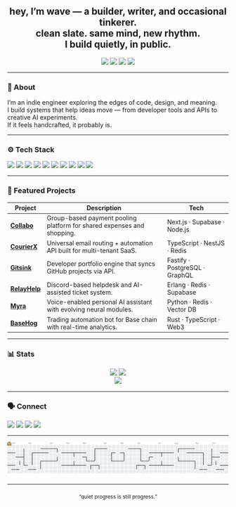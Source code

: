 <h2 align="center">hey, I’m wave — a builder, writer, and occasional tinkerer.<br>
clean slate. same mind, new rhythm.<br>
I build quietly, in public.</h2>

<p align="center">
  <a href="https://x.com/wavedidwhat" target="_blank"><img src="https://img.shields.io/badge/X_(Twitter)-000000?style=for-the-badge&logo=x&logoColor=white" /></a>
  <a href="mailto:wavedidwhat@gmail.com" target="_blank"><img src="https://img.shields.io/badge/Gmail-D14836?style=for-the-badge&logo=gmail&logoColor=white" /></a>
  <a href="https://discord.com/users/YOUR_DISCORD_ID" target="_blank"><img src="https://img.shields.io/badge/Discord-7289DA?style=for-the-badge&logo=discord&logoColor=white" /></a>
  <a href="https://github.com/enochthedev" target="_blank"><img src="https://img.shields.io/badge/Main_GitHub-181717?style=for-the-badge&logo=github&logoColor=white" /></a>
</p>

---

### 🧩 About
I’m an indie engineer exploring the edges of code, design, and meaning.  
I build systems that help ideas move — from developer tools and APIs to creative AI experiments.  
If it feels handcrafted, it probably is.  

---

### ⚙️ Tech Stack
<div align="left">
  <img src="https://cdn.jsdelivr.net/gh/devicons/devicon/icons/javascript/javascript-original.svg" height="30" />
  <img src="https://cdn.jsdelivr.net/gh/devicons/devicon/icons/typescript/typescript-original.svg" height="30" />
  <img src="https://cdn.jsdelivr.net/gh/devicons/devicon/icons/python/python-original.svg" height="30" />
  <img src="https://cdn.jsdelivr.net/gh/devicons/devicon/icons/rust/rust-original.svg" height="30" />
  <img src="https://cdn.jsdelivr.net/gh/devicons/devicon/icons/nodejs/nodejs-original.svg" height="30" />
  <img src="https://cdn.jsdelivr.net/gh/devicons/devicon/icons/nextjs/nextjs-original.svg" height="30" />
  <img src="https://cdn.jsdelivr.net/gh/devicons/devicon/icons/postgresql/postgresql-original.svg" height="30" />
  <img src="https://cdn.jsdelivr.net/gh/devicons/devicon/icons/docker/docker-original.svg" height="30" />
  <img src="https://cdn.jsdelivr.net/gh/devicons/devicon/icons/graphql/graphql-plain.svg" height="30" />
  <img src="https://cdn.jsdelivr.net/gh/devicons/devicon/icons/discordjs/discordjs-original.svg" height="30" />
</div>

---

### 🚀 Featured Projects

<div align="center">

| Project | Description | Tech |
|----------|--------------|------|
| [**Collabo**](https://github.com/enochthedev/collabo) | Group-based payment pooling platform for shared expenses and shopping. | Next.js · Supabase · Node.js |
| [**CourierX**](https://github.com/enochthedev/courierx-api) | Universal email routing + automation API built for multi-tenant SaaS. | TypeScript · NestJS · Redis |
| [**Gitsink**](https://github.com/enochthedev/gitsink) | Developer portfolio engine that syncs GitHub projects via API. | Fastify · PostgreSQL · GraphQL |
| [**RelayHelp**](https://github.com/enochthedev/relayhelp) | Discord-based helpdesk and AI-assisted ticket system. | Erlang · Redis · Supabase |
| [**Myra**](https://github.com/enochthedev/myra) | Voice-enabled personal AI assistant with evolving neural modules. | Python · Redis · Vector DB |
| [**BaseHog**](https://github.com/enochthedev/basehog) | Trading automation bot for Base chain with real-time analytics. | Rust · TypeScript · Web3 |

</div>

---

### 📊 Stats

<div align="center">
  <img src="https://github-readme-stats.vercel.app/api?username=enochthedev&show_icons=true&theme=transparent&custom_title=Main%20Account" height="150" />
  <img src="https://github-readme-stats.vercel.app/api?username=wavedidwhat&show_icons=true&theme=transparent&custom_title=This%20Account" height="150" />
</div>

<div align="center">
  <img src="https://github-readme-streak-stats.herokuapp.com/?user=wavedidwhat&theme=transparent" height="150" />
</div>

---

### 🗣️ Connect
<p align="left">
  <a href="mailto:wavedidwhat@gmail.com" target="_blank"><img src="https://img.shields.io/static/v1?message=Email&logo=gmail&label=&color=D14836&logoColor=white&style=for-the-badge" height="30" /></a>
  <a href="https://x.com/wavedidwhat" target="_blank"><img src="https://img.shields.io/static/v1?message=X_(Twitter)&logo=x&label=&color=000000&logoColor=white&style=for-the-badge" height="30" /></a>
  <a href="https://discord.com/users/YOUR_DISCORD_ID" target="_blank"><img src="https://img.shields.io/static/v1?message=Discord&logo=discord&label=&color=7289DA&logoColor=white&style=for-the-badge" height="30" /></a>
  <a href="https://github.com/enochthedev" target="_blank"><img src="https://img.shields.io/static/v1?message=Main_GitHub&logo=github&label=&color=181717&logoColor=white&style=for-the-badge" height="30" /></a>
</p>

---

<picture>
  <source media="(prefers-color-scheme: dark)" srcset="https://raw.githubusercontent.com/wavedidwhat/wavedidwhat/output/pacman-contribution-graph-dark.svg">
  <source media="(prefers-color-scheme: light)" srcset="https://raw.githubusercontent.com/wavedidwhat/wavedidwhat/output/pacman-contribution-graph.svg">
  <img alt="pacman contribution graph" src="https://raw.githubusercontent.com/wavedidwhat/wavedidwhat/output/pacman-contribution-graph.svg">
</picture>

---

<div align="center">
  <sub>“quiet progress is still progress.”</sub>
</div>
